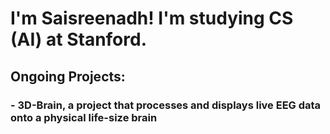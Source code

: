 # I'm Saisreenadh! I'm studying CS (AI) at Stanford.

## Ongoing Projects:
 ### - 3D-Brain, a project that processes and displays live EEG data onto a physical life-size brain
